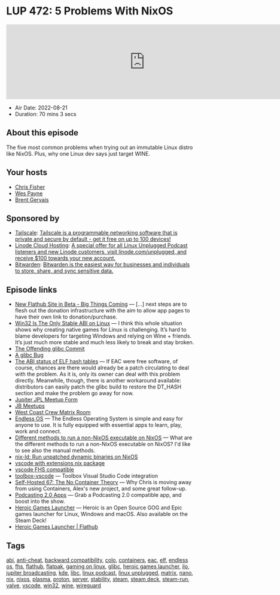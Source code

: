 # LUP 472: 5 Problems With NixOS

<iframe src="https://player.fireside.fm/v2/RUkczH-V+pV87WjgE?theme=dark" width="740" height="200" frameborder="0" scrolling="no"></iframe>

* Air Date: 2022-08-21
* Duration: 70 mins 3 secs

## About this episode

The five most common problems when trying out an immutable Linux distro like NixOS. Plus, why one Linux dev says just target WINE.

## Your hosts
* [Chris Fisher](https://linuxunplugged.com/hosts/chrislas)
* [Wes Payne](https://linuxunplugged.com/hosts/wes)
* [Brent Gervais](https://linuxunplugged.com/hosts/brent)

## Sponsored by

  * [Tailscale](http://tailscale.com/linuxunplugged): [Tailscale is a programmable networking software that is private and secure by default - get it free on up to 100 devices!](http://tailscale.com/linuxunplugged)
  * [Linode Cloud Hosting](https://linode.com/unplugged): [A special offer for all Linux Unplugged Podcast listeners and new Linode customers, visit linode.com/unplugged, and receive $100 towards your new account. ](https://linode.com/unplugged)
  * [Bitwarden](https://bitwarden.com/linux): [Bitwarden is the easiest way for businesses and individuals to store, share, and sync sensitive data.](https://bitwarden.com/linux)



## Episode links

  * [New Flathub Site in Beta - Big Things Coming](https://www.codethink.co.uk/articles/2022/flathub-codethink-collaboration/ "New Flathub Site in Beta - Big Things Coming") — [...] next steps are to flesh out the donation infrastructure with the aim to allow app pages to have their own link to donation/purchase.
  * [Win32 Is The Only Stable ABI on Linux](https://blog.hiler.eu/win32-the-only-stable-abi/ "Win32 Is The Only Stable ABI on Linux") — I think this whole situation shows why creating native games for Linux is challenging. It’s hard to blame developers for targeting Windows and relying on Wine + friends. It’s just much more stable and much less likely to break and stay broken.
  * [The Offending glibc Commit](https://github.com/ValveSoftware/Proton/issues/6051#issuecomment-1206888814 "The Offending glibc Commit")
  * [A glibc Bug](https://sourceware.org/bugzilla/show_bug.cgi?id=29456 "A glibc Bug")
  * [The ABI status of ELF hash tables](https://lwn.net/Articles/904892/ "The ABI status of ELF hash tables") — If EAC were free software, of course, chances are there would already be a patch circulating to deal with the problem. As it is, only its owner can deal with this problem directly. Meanwhile, though, there is another workaround available: distributors can easily patch the glibc build to restore the DT_HASH section and make the problem go away for now.
  * [Jupiter JPL Meetup Form](https://linuxunplugged.com/JPL "Jupiter JPL Meetup Form")
  * [JB Meetups](http://meetup.com/jupiterbroadcasting "JB Meetups")
  * [West Coast Crew Matrix Room](https://bit.ly/westcoastcrew "West Coast Crew Matrix Room")
  * [Endless OS](https://endlessos.com/ "Endless OS") — The Endless Operating System is simple and easy for anyone to use. It is fully equipped with essential apps to learn, play, work and connect.
  * [Different methods to run a non-NixOS executable on NixOS](https://unix.stackexchange.com/questions/522822/different-methods-to-run-a-non-nixos-executable-on-nixos "Different methods to run a non-NixOS executable on NixOS") — What are the different methods to run a non-NixOS executable on NixOS? I'd like to see also the manual methods.
  * [nix-ld: Run unpatched dynamic binaries on NixOS](https://github.com/Mic92/nix-ld "nix-ld: Run unpatched dynamic binaries on NixOS")
  * [vscode with extensions nix package](https://search.nixos.org/packages?channel=22.05&show=vscode-with-extensions&from=0&size=50&sort=relevance&type=packages&query=vscode "vscode with extensions nix package")
  * [vscode FHS compatible](https://search.nixos.org/packages?channel=22.05&show=vscode-fhs&from=0&size=50&sort=relevance&type=packages&query=vscode "vscode FHS compatible")
  * [toolbox-vscode](https://github.com/owtaylor/toolbox-vscode "toolbox-vscode") — Toolbox Visual Studio Code integration
  * [Self-Hosted 67: The No Container Theory](https://selfhosted.show/67 "Self-Hosted 67: The No Container Theory") — Why Chris is moving away from using Containers, Alex's new project, and some great follow-up.
  * [Podcasting 2.0 Apps](https://podcastindex.org/apps?appTypes=app&elements=Value "Podcasting 2.0 Apps") — Grab a Podcasting 2.0 compatible app, and boost into the show.
  * [Heroic Games Launcher](https://heroicgameslauncher.com/ "Heroic Games Launcher") — Heroic is an Open Source GOG and Epic games launcher for Linux, Windows and macOS. Also available on the Steam Deck!
  * [Heroic Games Launcher | Flathub](https://beta.flathub.org/apps/details/com.heroicgameslauncher.hgl "Heroic Games Launcher | Flathub")



## Tags

[abi](https://linuxunplugged.com/tags/abi), [anti-cheat](https://linuxunplugged.com/tags/anti-cheat), [backward compatibility](https://linuxunplugged.com/tags/backward%20compatibility), [colo](https://linuxunplugged.com/tags/colo), [containers](https://linuxunplugged.com/tags/containers), [eac](https://linuxunplugged.com/tags/eac), [elf](https://linuxunplugged.com/tags/elf), [endless os](https://linuxunplugged.com/tags/endless%20os), [fhs](https://linuxunplugged.com/tags/fhs), [flathub](https://linuxunplugged.com/tags/flathub), [flatpak](https://linuxunplugged.com/tags/flatpak), [gaming on linux](https://linuxunplugged.com/tags/gaming%20on%20linux), [glibc](https://linuxunplugged.com/tags/glibc), [heroic games launcher](https://linuxunplugged.com/tags/heroic%20games%20launcher), [ilo](https://linuxunplugged.com/tags/ilo), [jupiter broadcasting](https://linuxunplugged.com/tags/jupiter%20broadcasting), [kde](https://linuxunplugged.com/tags/kde), [libc](https://linuxunplugged.com/tags/libc), [linux podcast](https://linuxunplugged.com/tags/linux%20podcast), [linux unplugged](https://linuxunplugged.com/tags/linux%20unplugged), [matrix](https://linuxunplugged.com/tags/matrix), [nano](https://linuxunplugged.com/tags/nano), [nix](https://linuxunplugged.com/tags/nix), [nixos](https://linuxunplugged.com/tags/nixos), [plasma](https://linuxunplugged.com/tags/plasma), [proton](https://linuxunplugged.com/tags/proton), [server](https://linuxunplugged.com/tags/server), [stability](https://linuxunplugged.com/tags/stability), [steam](https://linuxunplugged.com/tags/steam), [steam deck](https://linuxunplugged.com/tags/steam%20deck), [steam-run](https://linuxunplugged.com/tags/steam-run), [valve](https://linuxunplugged.com/tags/valve), [vscode](https://linuxunplugged.com/tags/vscode), [win32](https://linuxunplugged.com/tags/win32), [wine](https://linuxunplugged.com/tags/wine), [wireguard](https://linuxunplugged.com/tags/wireguard)